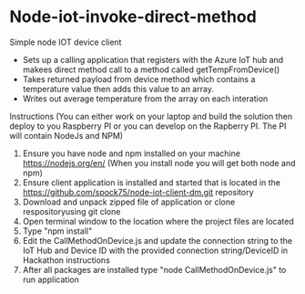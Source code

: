 # Node-iot-invoke-direct-method
Simple node IOT device client
<br>
<ul>
<li>Sets up a calling application that registers with the Azure IoT hub and makees direct method call to a method called getTempFromDevice()</li>
<li>Takes returned payload from device method which contains a temperature value then adds this value to an array.</li>
<li>Writes out average temperature from the array on each interation</li>
</ul>


Instructions  (You can either work on your laptop and build the solution then deploy to you Raspberry PI or you can develop on the Rapberry PI. The PI will contain NodeJs and NPM)
1. Ensure you have node and npm installed on your machine  https://nodejs.org/en/ (When you install node you will get both node and npm)
2. Ensure client application is installed and started that is located in the https://github.com/spock75/node-iot-client-dm.git repository
3. Download and unpack zipped file of application or clone respositoryusing git clone
4. Open terminal window to the location where the project files are located
5. Type "npm install"
6. Edit the CallMethodOnDevice.js and update the connection string to the IoT Hub and Device ID with the provided connection string/DeviceID in Hackathon instructions
7. After all packages are installed type "node CallMethodOnDevice.js" to run application
